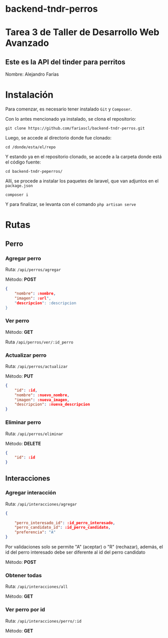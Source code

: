 # backend-tndr-perros
# Tarea 3 de Taller de Desarrollo Web Avanzado
## Este es la API del tinder para perritos

Nombre: Alejandro Farías

# Instalación
Para comenzar, es necesario tener instalado `Git` y `Composer`.

Con lo antes mencionado ya instalado, se clona el repositorio:

`git clone https://github.com/fariascl/backend-tndr-perros.git`

Luego, se accede al directorio donde fue clonado:

`cd /donde/esta/el/repo`

Y estando ya en el repositorio clonado, se accede a la carpeta donde está el código fuente:

`cd backend-tndr-peperros/`

Allí, se procede a instalar los paquetes de laravel, que van adjuntos en el `package.json`

`composer i`

Y para finalizar, se levanta con el comando `php artisan serve`

# Rutas

## Perro
### Agregar perro

Ruta: `/api/perros/agregar`

Método: **POST**

```json
{
	"nombre": :nombre,
	"imagen": :url",
	"descripcion": :descripcion
}
```

### Ver perro

Método: **GET**

Ruta `/api/perros/ver/:id_perro`

### Actualizar perro
Ruta: `/api/perros/actualizar`

Método: **PUT**
```json
{
	"id": :id,
	"nombre": :nuevo_nombre,
	"imagen": :nueva_imagen,
	"descripcion": :nueva_descripcion
}
```

### Eliminar perro
Ruta: `/api/perros/eliminar`

Método: **DELETE**

```json
{
	"id": :id
}
```

## Interacciones 

### Agregar interacción
Ruta: `/api/interacciones/agregar`

```json 
{
	
	"perro_interesado_id": :id_perro_interesado,
	"perro_candidato_id": :id_perro_candidato,
	"preferencia": "A"
}
```
Por validaciones solo se permite "A" (aceptar) o "R" (rechazar), además, el id del perro interesado debe ser diferente al id del perro candidato

Método: **POST**

### Obtener todas
Ruta: `/api/interacciones/all`

Método: **GET**

### Ver perro por id 
Ruta: `/api/interacciones/perro/:id`

Método: **GET**

